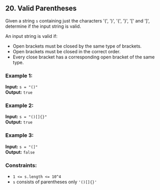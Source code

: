## 20. Valid Parentheses

Given a string `s` containing just the characters '(', ')', '{', '}', '[' and ']', determine if the input string is valid.

An input string is valid if:
- Open brackets must be closed by the same type of brackets.
- Open brackets must be closed in the correct order.
- Every close bracket has a corresponding open bracket of the same type.

### Example 1:

**Input:** `s = "()"`  
**Output:** `true`

### Example 2:

**Input:** `s = "()[]{}"`  
**Output:** `true`

### Example 3:

**Input:** `s = "(]"`  
**Output:** `false`

### Constraints:

- `1 <= s.length <= 10^4`
- `s` consists of parentheses only `'()[]{}'`
